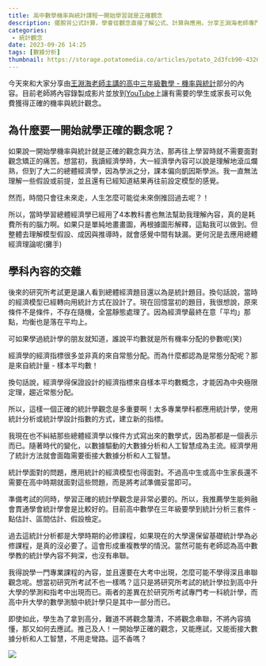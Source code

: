 ```yaml
---
title: 高中數學機率與統計課程一開始學習就是正確觀念
description: 擺脫背公式計算，學會從觀念直接了解公式、計算與應用。分享王淵海老師專門為高中三年級學生講授的統計學觀念的連結，從自身的學習過程了解一開始學正確觀念是多麼重要的事情。
categories:
 - 統計觀念
date: 2023-09-26 14:25
tags: [數據分析]
thumbnail: https://storage.potatomedia.co/articles/potato_2d3fcb90-4326-445d-bbec-d420e7263b47_4a2ce19ae4ba1702d64abd5d936b61e0b7c071f1.png
---
```


今天來和大家分享由[王淵海老師主講的高中三年級數學 - 機率與統計](https://www.youtube.com/playlist?list=PLqdX210O3mhy9vnp_ZbGYh4K4jtBFN8dM)部分的內容。目前老師將內容錄製成影片並放到[YouTube](https://www.youtube.com/playlist?list=PLqdX210O3mhy9vnp_ZbGYh4K4jtBFN8dM)上讓有需要的學生或家長可以免費獲得正確的機率與統計觀念。


## 為什麼要一開始就學正確的觀念呢？


如果說一開始學機率與統計就是正確的觀念與方法，那再往上學習時就不需要面對觀念矯正的痛苦。想當初，我讀經濟學時，大一經濟學內容可以說是理解地滾瓜爛熟，但到了大二的總體經濟學，因為學派之分，課本偏向凱因斯學派。我一直無法理解一些假設或前提，並且還有已經知道結果再往前設定模型的感覺。


然而，時間只會往未來走，人生怎麼可能從未來倒推回過去呢？！


所以，當時學習總體經濟學已經用了4本教科書也無法幫助我理解內容，真的是耗費所有的腦力啊。如果只是單純地畫畫圖，再根據圖形解釋，這點我可以做到。但整體去理解模型假設、成因與推導時，就會感覺中間有缺漏。更何況是去應用總體經濟理論呢(攤手)

## 學科內容的交雜

後來的研究所考試更是讓人看到總體經濟題目還以為是統計題目。換句話說，當時的經濟模型已經轉向用統計方式在設計了。現在回憶當初的題目，我很想說，原來條件不是條件，不存在隨機，全當靜態處理了。因為經濟學最終在意「平均」那點，均衡也是落在平均上。

可如果學過統計學的朋友就知道，誰說平均數就是所有機率分配的參數呢(笑)

經濟學的經濟指標很多並非真的來自常態分配。而為什麼都認為是常態分配呢？那是來自統計量 - 樣本平均數！

換句話說，經濟學得保證設計的經濟指標來自樣本平均數概念，才能因為中央極限定理，趨近常態分配。

所以，這樣一個正確的統計學觀念是多重要啊！太多專業學科都應用統計學，使用統計分析或統計學設計指數的方式，建立新的指標。

我現在也不糾結那些總體經濟學以條件方式寫出來的數學式，因為那都是一個表示而已。隨著時代的變化，以數據驅動的大數據分析和人工智慧成為主流。經濟學用了統計方法就會面臨需要銜接大數據分析和人工智慧。

統計學面對的問題，應用統計的經濟模型也得面對。不過高中生或高中生家長還不需要在高中時期就面對這些問題，而是將考試準備妥當即可。

準備考試的同時，學習正確的統計學觀念是非常必要的。所以，我推薦學生能夠融會貫通學會統計學會是比較好的。目前高中數學在三年級要學到統計分析三套件 - 點估計、區間估計、假設檢定。

過去這統計分析都是大學時期的必修課程，如果現在的大學還保留基礎統計學為必修課程，是真的沒必要了。這會形成重複教學的情況。當然可能有老師認為高中數學教的統計學內容不夠深，也沒有串聯。

我得說學一門專業課程的內容，並且還要在大考中出現，怎麼可能不學得深且串聯觀念呢。想當初研究所考試不也一樣嗎？這只是將研究所考試的統計學拉到高中升大學的學測和指考中出現而已。兩者的差異在於研究所考試專門考一科統計學，而高中升大學的數學測驗中統計學只是其中一部分而已。

即使如此，學生為了拿到高分，難道不將觀念釐清，不將觀念串聯，不將內容搞懂，那又如何去應試。推己及人！一開始學正確的觀念，又能應試，又能銜接大數據分析和人工智慧，不用走彎路。這不香嗎？

![](https://storage.potatomedia.co/articles/potato_2d3fcb90-4326-445d-bbec-d420e7263b47_4a2ce19ae4ba1702d64abd5d936b61e0b7c071f1.png)